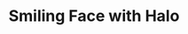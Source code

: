 ---
layout: smileys&people
title: Smiling Face with Halo
emoji: smiling_face_with_halo
permalink: 😇.html
---